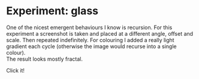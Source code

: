<!--
  id: 2553
  date: 2014-06-22
  modified: 2015-10-25
  slug: experiment-glass
  type: post
  categories: uncategorized
  tags: cool shit, experiment, recursion
-->

# Experiment: glass

One of the nicest emergent behaviours I know is recursion. For this experiment a screenshot is taken and placed at a different angle, offset and scale. Then repeated indefinitely. For colouring I added a really light gradient each cycle (otherwise the image would recurse into a single colour).<br />
The result looks mostly fractal.

Click it!

<pre><code data-language="javascript" data-src="/static/experiment/glass.js"></code></pre>
